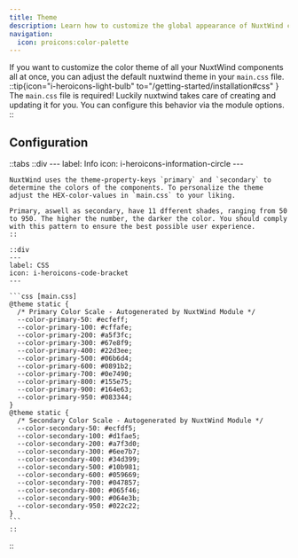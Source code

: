 ```yaml
---
title: Theme
description: Learn how to customize the global appearance of NuxtWind components.
navigation:
  icon: proicons:color-palette
---
```


If you want to customize the color theme of all your NuxtWind components all at once, you can adjust the default nuxtwind theme in your `main.css` file.
::tip{icon="i-heroicons-light-bulb" to="/getting-started/installation#css" }
The `main.css` file is required! Luckily nuxtwind takes care of creating and updating it for you. You can configure this behavior via the module options.
::

## Configuration



::tabs
    ::div
    ---
    label: Info
    icon: i-heroicons-information-circle
    ---

    NuxtWind uses the theme-property-keys `primary` and `secondary` to determine the colors of the components. To personalize the theme adjust the HEX-color-values in `main.css` to your liking.
    
    Primary, aswell as secondary, have 11 dfferent shades, ranging from 50 to 950. The higher the number, the darker the color. You should comply with this pattern to ensure the best possible user experience.
    ::

    ::div
    ---
    label: CSS
    icon: i-heroicons-code-bracket
    ---

    ```css [main.css]
    @theme static {
      /* Primary Color Scale - Autogenerated by NuxtWind Module */
      --color-primary-50: #ecfeff;
      --color-primary-100: #cffafe;
      --color-primary-200: #a5f3fc;
      --color-primary-300: #67e8f9;
      --color-primary-400: #22d3ee;
      --color-primary-500: #06b6d4;
      --color-primary-600: #0891b2;
      --color-primary-700: #0e7490;
      --color-primary-800: #155e75;
      --color-primary-900: #164e63;
      --color-primary-950: #083344;
    }
    @theme static {
      /* Secondary Color Scale - Autogenerated by NuxtWind Module */
      --color-secondary-50: #ecfdf5;
      --color-secondary-100: #d1fae5;
      --color-secondary-200: #a7f3d0;
      --color-secondary-300: #6ee7b7;
      --color-secondary-400: #34d399;
      --color-secondary-500: #10b981;
      --color-secondary-600: #059669;
      --color-secondary-700: #047857;
      --color-secondary-800: #065f46;
      --color-secondary-900: #064e3b;
      --color-secondary-950: #022c22;
    }
    ```
    ::
::


